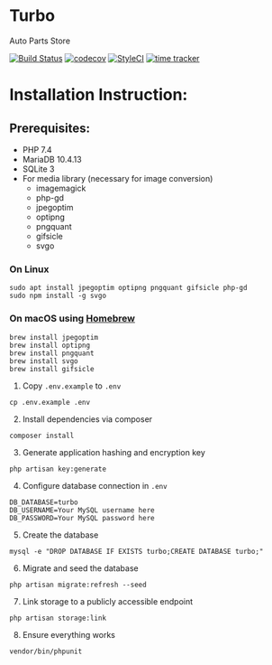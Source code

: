 # Turbo
Auto Parts Store

[![Build Status](https://travis-ci.org/CaddyDz/Turbo.svg?branch=master)](https://travis-ci.org/CaddyDz/Turbo)
[![codecov](https://codecov.io/gh/CaddyDz/Turbo/branch/master/graph/badge.svg)](https://codecov.io/gh/CaddyDz/Turbo)
[![StyleCI](https://github.styleci.io/repos/111581376/shield?branch=master)](https://github.styleci.io/repos/111581376)
[![time tracker](https://wakatime.com/badge/github/CaddyDz/Turbo.svg)](https://wakatime.com/badge/github/CaddyDz/Turbo)

# Installation Instruction:

## Prerequisites:

* PHP 7.4
* MariaDB 10.4.13
* SQLite 3
* For media library (necessary for image conversion)
	* imagemagick
	* php-gd
	* jpegoptim
	* optipng
	* pngquant
	* gifsicle
	* svgo

### On Linux
```shell
sudo apt install jpegoptim optipng pngquant gifsicle php-gd
sudo npm install -g svgo
```
### On macOS using [Homebrew](https://brew.sh/)
```shell
brew install jpegoptim
brew install optipng
brew install pngquant
brew install svgo
brew install gifsicle
```

1. Copy `.env.example` to `.env`
```shell
cp .env.example .env
```
2. Install dependencies via composer
```shell
composer install
```
3. Generate application hashing and encryption key
```shell
php artisan key:generate
```
4. Configure database connection in `.env`
```
DB_DATABASE=turbo
DB_USERNAME=Your MySQL username here
DB_PASSWORD=Your MySQL password here
```
5. Create the database
```shell
mysql -e "DROP DATABASE IF EXISTS turbo;CREATE DATABASE turbo;"
```
6. Migrate and seed the database
```shell
php artisan migrate:refresh --seed
```
7. Link storage to a publicly accessible endpoint
```shell
php artisan storage:link
```
8. Ensure everything works
```shell
vendor/bin/phpunit
```
